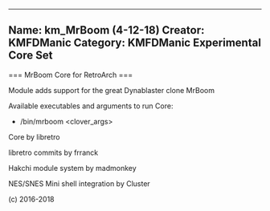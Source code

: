 -----------------------
Name: km_MrBoom (4-12-18)
Creator: KMFDManic
Category: KMFDManic Experimental Core Set
-----------------------
=== MrBoom Core for RetroArch ===

Module adds support for the great Dynablaster clone MrBoom

Available executables and arguments to run Core:
- /bin/mrboom <rom> <clover_args>

Core by libretro

libretro commits by frranck

Hakchi module system by madmonkey

NES/SNES Mini shell integration by Cluster

(c) 2016-2018
